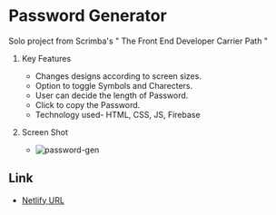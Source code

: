 # Password Generator
Solo project from Scrimba's " The Front End Developer Carrier Path "

1. Key Features
    - Changes designs according to screen sizes.
    - Option to toggle Symbols and Charecters.
    - User can decide the length of Password.
    - Click to copy the Password.
    - Technology used- HTML, CSS, JS, Firebase
      
2. Screen Shot
   
    - ![password-gen](https://github.com/harshnaikAI/password-generator/assets/124079700/8bb544f6-396e-43c8-90b1-2e898f4db8e2)
      
## Link 

   - [Netlify URL](https://password-generator-vijiyalaxmi.netlify.app/)
